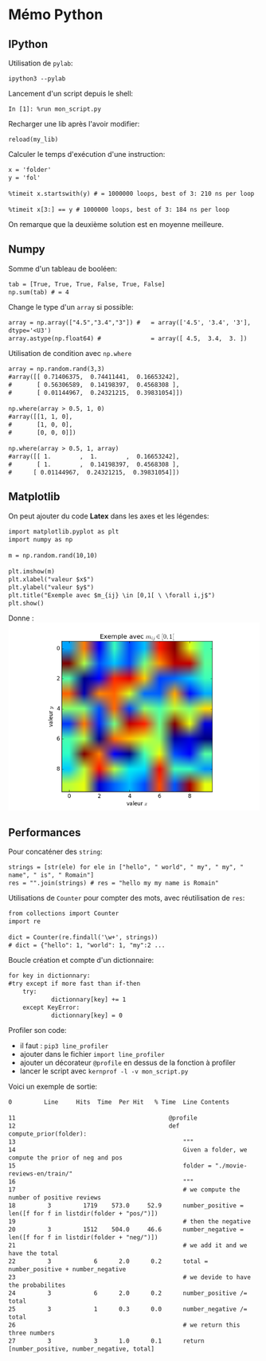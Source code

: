 # Mémo Python

## IPython
Utilisation de ```pylab```:
```
ipython3 --pylab
```

Lancement d'un script depuis le shell:
```
In [1]: %run mon_script.py
```

Recharger une lib après l'avoir modifier:
```
reload(my_lib)
```

Calculer le temps d'exécution d'une instruction:
```
x = 'folder'
y = 'fol'

%timeit x.startswith(y) # = 1000000 loops, best of 3: 210 ns per loop

%timeit x[3:] == y # 1000000 loops, best of 3: 184 ns per loop
```
On remarque que la deuxième solution est en moyenne meilleure.

## Numpy
Somme d'un tableau de booléen:
```
tab = [True, True, True, False, True, False]
np.sum(tab) # = 4
```

Change le type d'un ```array``` si possible:
```
array = np.array(["4.5","3.4","3"]) # 	= array(['4.5', '3.4', '3'], dtype='<U3')
array.astype(np.float64) # 				= array([ 4.5,  3.4,  3. ])
```

Utilisation de condition avec ```np.where```
```
array = np.random.rand(3,3)
#array([[ 0.71406375,  0.74411441,  0.16653242],
#     	[ 0.56306589,  0.14198397,  0.4568308 ],
#      	[ 0.01144967,  0.24321215,  0.39831054]])

np.where(array > 0.5, 1, 0)
#array([[1, 1, 0],
#      	[1, 0, 0],
#       [0, 0, 0]])

np.where(array > 0.5, 1, array)
#array([[ 1.        ,  1.        ,  0.16653242],
#       [ 1.        ,  0.14198397,  0.4568308 ],
#      [ 0.01144967,  0.24321215,  0.39831054]])
```


## Matplotlib
On peut ajouter du code **Latex** dans les axes et les légendes:
```
import matplotlib.pyplot as plt
import numpy as np

m = np.random.rand(10,10)

plt.imshow(m)
plt.xlabel("valeur $x$")
plt.ylabel("valeur $y$")
plt.title("Exemple avec $m_{ij} \in [0,1[ \ \forall i,j$")
plt.show()
```
Donne :
![exemple 1.1](figures/exemple1.1.png)


## Performances
Pour concaténer des ```string```:
```
strings = [str(ele) for ele in ["hello", " world", " my", " my", " name", " is", " Romain"]
res = "".join(strings) # res = "hello my my name is Romain"
```

Utilisations de ```Counter``` pour compter des mots, avec réutilisation de ``res``:
```
from collections import Counter
import re

dict = Counter(re.findall('\w+', strings))
# dict = {"hello": 1, "world": 1, "my":2 ...
```

Boucle création  et compte d'un dictionnaire:
```
for key in dictionnary:
#try except if more fast than if-then
	try:
            dictionnary[key] += 1
	except KeyError:
            dictionnary[key] = 0
```

Profiler son code:
- il faut : ```pip3 line_profiler```
- ajouter dans le fichier ```import line_profiler```
- ajouter un décorateur ```@profile``` en dessus de la fonction à profiler
- lancer le script avec ```kernprof -l -v mon_script.py```

Voici un exemple de sortie:

    0         Line     Hits  Time  Per Hit   % Time  Line Contents

    11                                           @profile
    12                                           def compute_prior(folder):
    13                                               """
    14                                               Given a folder, we compute the prior of neg and pos
    15                                               folder = "./movie-reviews-en/train/"
    16                                               """
    17                                               # we compute the number of positive reviews
    18         3         1719    573.0     52.9      number_positive = len([f for f in listdir(folder + "pos/")])
    19                                               # then the negative
    20         3         1512    504.0     46.6      number_negative = len([f for f in listdir(folder + "neg/")])
    21                                               # we add it and we have the total
    22         3            6      2.0      0.2      total = number_positive + number_negative
    23                                               # we devide to have the probabilites
    24         3            6      2.0      0.2      number_positive /= total
    25         3            1      0.3      0.0      number_negative /= total
    26                                               # we return this three numbers
    27         3            3      1.0      0.1      return [number_positive, number_negative, total]

